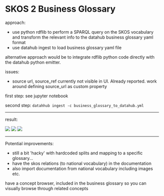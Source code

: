 # SKOS 2 Business Glossary

approach:
- use python rdflib to perform a SPARQL query on the SKOS vocabulary and transform the relevant info to the datahub business glossary yaml format
- use datahub ingest to load business glossary yaml file

alternative approach would be to integrate rdflib python code directly with the datahub python emitter.

issues:
- source url, source_ref currently not visible in UI. Already reported. work around defining source_url as custom property

first step:
see jupyter notebook

second step:
``` datahhub ingest -c business_glossary_to_datahub.yml ```

---
result:

![](../images/glossary-documentation.png)
![](../images/glossary-with-relations.png)
![](../images/glossary-custom-properties.png)

---

Potential improvements:
- still a bit 'hacky' with hardcoded splits and mapping to a specific glossary...
- have the skos relations (to national vocabulary) in the documentation
- also import documentation from national vocabulary including images etc.

have a concept browser, included in the business glossary so you can visually browse through related concepts